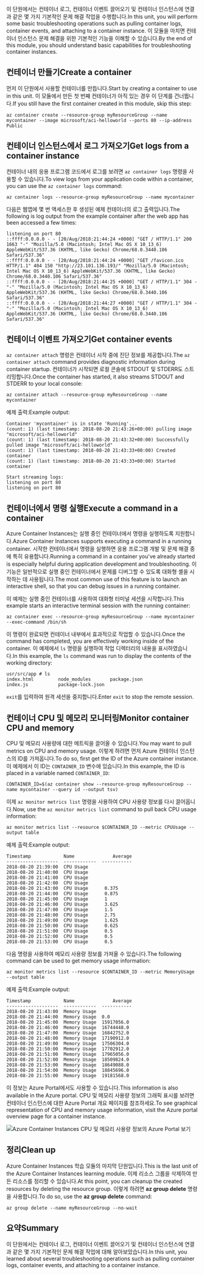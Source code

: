 <span data-ttu-id="bdf5f-101">이 단원에서는 컨테이너 로그, 컨테이너 이벤트 끌어오기 및 컨테이너 인스턴스에 연결과 같은 몇 가지 기본적인 문제 해결 작업을 수행합니다.</span><span class="sxs-lookup"><span data-stu-id="bdf5f-101">In this unit, you will perform some basic troubleshooting operations such as pulling container logs, container events, and attaching to a container instance.</span></span> <span data-ttu-id="bdf5f-102">이 모듈을 마치면 컨테이너 인스턴스 문제 해결을 위한 기본적인 기능을 이해할 수 있습니다.</span><span class="sxs-lookup"><span data-stu-id="bdf5f-102">By the end of this module, you should understand basic capabilities for troubleshooting container instances.</span></span>

## <a name="create-a-container"></a><span data-ttu-id="bdf5f-103">컨테이너 만들기</span><span class="sxs-lookup"><span data-stu-id="bdf5f-103">Create a container</span></span>

<span data-ttu-id="bdf5f-104">먼저 이 단원에서 사용할 컨테이너를 만듭니다.</span><span class="sxs-lookup"><span data-stu-id="bdf5f-104">Start by creating a container to use in this unit.</span></span> <span data-ttu-id="bdf5f-105">이 모듈에서 만든 첫 번째 컨테이너가 아직 있는 경우 이 단계를 건너뜁니다.</span><span class="sxs-lookup"><span data-stu-id="bdf5f-105">If you still have the first container created in this module, skip this step:</span></span>

```azurecli
az container create --resource-group myResourceGroup --name mycontainer --image microsoft/aci-helloworld --ports 80 --ip-address Public
```

## <a name="get-logs-from-a-container-instance"></a><span data-ttu-id="bdf5f-106">컨테이너 인스턴스에서 로그 가져오기</span><span class="sxs-lookup"><span data-stu-id="bdf5f-106">Get logs from a container instance</span></span>

<span data-ttu-id="bdf5f-107">컨테이너 내의 응용 프로그램 코드에서 로그를 보려면 `az container logs` 명령을 사용할 수 있습니다.</span><span class="sxs-lookup"><span data-stu-id="bdf5f-107">To view logs from your application code within a container, you can use the `az container logs` command:</span></span>

```azazurecli
az container logs --resource-group myResourceGroup --name mycontainer
```

<span data-ttu-id="bdf5f-108">다음은 웹앱에 몇 번 액세스한 후 생성된 예제 컨테이너의 로그 출력입니다.</span><span class="sxs-lookup"><span data-stu-id="bdf5f-108">The following is log output from the example container after the web app has been accessed a few times:</span></span>

```output
listening on port 80
::ffff:0.0.0.0 - - [20/Aug/2018:21:44:24 +0000] "GET / HTTP/1.1" 200 1663 "-" "Mozilla/5.0 (Macintosh; Intel Mac OS X 10_13_6) AppleWebKit/537.36 (KHTML, like Gecko) Chrome/68.0.3440.106 Safari/537.36"
::ffff:0.0.0.0 - - [20/Aug/2018:21:44:24 +0000] "GET /favicon.ico HTTP/1.1" 404 150 "http://23.101.136.193/" "Mozilla/5.0 (Macintosh; Intel Mac OS X 10_13_6) AppleWebKit/537.36 (KHTML, like Gecko) Chrome/68.0.3440.106 Safari/537.36"
::ffff:0.0.0.0 - - [20/Aug/2018:21:44:25 +0000] "GET / HTTP/1.1" 304 - "-" "Mozilla/5.0 (Macintosh; Intel Mac OS X 10_13_6) AppleWebKit/537.36 (KHTML, like Gecko) Chrome/68.0.3440.106 Safari/537.36"
::ffff:0.0.0.0 - - [20/Aug/2018:21:44:27 +0000] "GET / HTTP/1.1" 304 - "-" "Mozilla/5.0 (Macintosh; Intel Mac OS X 10_13_6) AppleWebKit/537.36 (KHTML, like Gecko) Chrome/68.0.3440.106 Safari/537.36"
```

## <a name="get-container-events"></a><span data-ttu-id="bdf5f-109">컨테이너 이벤트 가져오기</span><span class="sxs-lookup"><span data-stu-id="bdf5f-109">Get container events</span></span>

<span data-ttu-id="bdf5f-110">`az container attach` 명령은 컨테이너 시작 중에 진단 정보를 제공합니다.</span><span class="sxs-lookup"><span data-stu-id="bdf5f-110">The `az container attach` command provides diagnostic information during container startup.</span></span> <span data-ttu-id="bdf5f-111">컨테이너가 시작되면 로컬 콘솔에 STDOUT 및 STDERR도 스트리밍합니다.</span><span class="sxs-lookup"><span data-stu-id="bdf5f-111">Once the container has started, it also streams STDOUT and STDERR to your local console:</span></span>

```azazurecli
az container attach --resource-group myResourceGroup --name mycontainer
```

<span data-ttu-id="bdf5f-112">예제 출력:</span><span class="sxs-lookup"><span data-stu-id="bdf5f-112">Example output:</span></span>


```output
Container 'mycontainer' is in state 'Running'...
(count: 1) (last timestamp: 2018-08-20 21:43:26+00:00) pulling image "microsoft/aci-helloworld"
(count: 1) (last timestamp: 2018-08-20 21:43:32+00:00) Successfully pulled image "microsoft/aci-helloworld"
(count: 1) (last timestamp: 2018-08-20 21:43:33+00:00) Created container
(count: 1) (last timestamp: 2018-08-20 21:43:33+00:00) Started container

Start streaming logs:
listening on port 80
listening on port 80
```

## <a name="execute-a-command-in-a-container"></a><span data-ttu-id="bdf5f-113">컨테이너에서 명령 실행</span><span class="sxs-lookup"><span data-stu-id="bdf5f-113">Execute a command in a container</span></span>

<span data-ttu-id="bdf5f-114">Azure Container Instances는 실행 중인 컨테이너에서 명령을 실행하도록 지원합니다.</span><span class="sxs-lookup"><span data-stu-id="bdf5f-114">Azure Container Instances supports executing a command in a running container.</span></span> <span data-ttu-id="bdf5f-115">시작한 컨테이너에서 명령을 실행하면 응용 프로그램 개발 및 문제 해결 중에 특히 유용합니다.</span><span class="sxs-lookup"><span data-stu-id="bdf5f-115">Running a command in a container you've already started is especially helpful during application development and troubleshooting.</span></span> <span data-ttu-id="bdf5f-116">이 기능은 일반적으로 실행 중인 컨테이너에서 문제를 디버그할 수 있도록 대화형 셸을 시작하는 데 사용됩니다.</span><span class="sxs-lookup"><span data-stu-id="bdf5f-116">The most common use of this feature is to launch an interactive shell, so that you can debug issues in a running container.</span></span>

<span data-ttu-id="bdf5f-117">이 예제는 실행 중인 컨테이너를 사용하여 대화형 터미널 세션을 시작합니다.</span><span class="sxs-lookup"><span data-stu-id="bdf5f-117">This example starts an interactive terminal session with the running container:</span></span>

```azurecli
az container exec --resource-group myResourceGroup --name mycontainer --exec-command /bin/sh
```

<span data-ttu-id="bdf5f-118">이 명령이 완료되면 컨테이너 내부에서 효과적으로 작업할 수 있습니다.</span><span class="sxs-lookup"><span data-stu-id="bdf5f-118">Once the command has completed, you are effectively working inside of the container.</span></span> <span data-ttu-id="bdf5f-119">이 예제에서 `ls` 명령을 실행하여 작업 디렉터리의 내용을 표시하였습니다.</span><span class="sxs-lookup"><span data-stu-id="bdf5f-119">In this example, the `ls` command was run to display the contents of the working directory:</span></span>

```output
usr/src/app # ls
index.html         node_modules       package.json
index.js           package-lock.json
```

<span data-ttu-id="bdf5f-120">`exit`를 입력하여 원격 세션을 중지합니다.</span><span class="sxs-lookup"><span data-stu-id="bdf5f-120">Enter `exit` to stop the remote session.</span></span>

## <a name="monitor-container-cpu-and-memory"></a><span data-ttu-id="bdf5f-121">컨테이너 CPU 및 메모리 모니터링</span><span class="sxs-lookup"><span data-stu-id="bdf5f-121">Monitor container CPU and memory</span></span>

<span data-ttu-id="bdf5f-122">CPU 및 메모리 사용량에 대한 메트릭을 끌어올 수 있습니다.</span><span class="sxs-lookup"><span data-stu-id="bdf5f-122">You may want to pull metrics on CPU and memory usage.</span></span> <span data-ttu-id="bdf5f-123">이렇게 하려면 먼저 Azure 컨테이너 인스턴스의 ID를 가져옵니다.</span><span class="sxs-lookup"><span data-stu-id="bdf5f-123">To do so, first get the ID of the Azure container instance.</span></span> <span data-ttu-id="bdf5f-124">이 예제에서 이 ID는 `CONTAINER_ID` 변수에 있습니다.</span><span class="sxs-lookup"><span data-stu-id="bdf5f-124">In this example, the ID is placed in a variable named `CONTAINER_ID`:</span></span>

```azurecli
CONTAINER_ID=$(az container show --resource-group myResourceGroup --name mycontainer --query id --output tsv)
```

<span data-ttu-id="bdf5f-125">이제 `az monitor metrics list` 명령을 사용하여 CPU 사용량 정보를 다시 끌어옵니다.</span><span class="sxs-lookup"><span data-stu-id="bdf5f-125">Now, use the `az monitor metrics list` command to pull back CPU usage information:</span></span>

```azurecli
az monitor metrics list --resource $CONTAINER_ID --metric CPUUsage --output table
```

<span data-ttu-id="bdf5f-126">예제 출력:</span><span class="sxs-lookup"><span data-stu-id="bdf5f-126">Example output:</span></span>

```output
Timestamp            Name              Average
-------------------  ------------  -----------
2018-08-20 21:39:00  CPU Usage
2018-08-20 21:40:00  CPU Usage
2018-08-20 21:41:00  CPU Usage
2018-08-20 21:42:00  CPU Usage
2018-08-20 21:43:00  CPU Usage      0.375
2018-08-20 21:44:00  CPU Usage      0.875
2018-08-20 21:45:00  CPU Usage      1
2018-08-20 21:46:00  CPU Usage      3.625
2018-08-20 21:47:00  CPU Usage      1.5
2018-08-20 21:48:00  CPU Usage      2.75
2018-08-20 21:49:00  CPU Usage      1.625
2018-08-20 21:50:00  CPU Usage      0.625
2018-08-20 21:51:00  CPU Usage      0.5
2018-08-20 21:52:00  CPU Usage      0.5
2018-08-20 21:53:00  CPU Usage      0.5
```

<span data-ttu-id="bdf5f-127">다음 명령을 사용하여 메모리 사용량 정보를 가져올 수 있습니다.</span><span class="sxs-lookup"><span data-stu-id="bdf5f-127">The following command can be used to get memory usage information:</span></span>

```azurecli
az monitor metrics list --resource $CONTAINER_ID --metric MemoryUsage --output table
```

<span data-ttu-id="bdf5f-128">예제 출력:</span><span class="sxs-lookup"><span data-stu-id="bdf5f-128">Example output:</span></span>

```output
Timestamp            Name              Average
-------------------  ------------  -----------
2018-08-20 21:43:00  Memory Usage
2018-08-20 21:44:00  Memory Usage  0.0
2018-08-20 21:45:00  Memory Usage  15917056.0
2018-08-20 21:46:00  Memory Usage  16744448.0
2018-08-20 21:47:00  Memory Usage  16842752.0
2018-08-20 21:48:00  Memory Usage  17190912.0
2018-08-20 21:49:00  Memory Usage  17506304.0
2018-08-20 21:50:00  Memory Usage  17702912.0
2018-08-20 21:51:00  Memory Usage  17965056.0
2018-08-20 21:52:00  Memory Usage  18509824.0
2018-08-20 21:53:00  Memory Usage  18649088.0
2018-08-20 21:54:00  Memory Usage  18845696.0
2018-08-20 21:55:00  Memory Usage  19181568.0
```

<span data-ttu-id="bdf5f-129">이 정보는 Azure Portal에서도 사용할 수 있습니다.</span><span class="sxs-lookup"><span data-stu-id="bdf5f-129">This information is also available in the Azure portal.</span></span> <span data-ttu-id="bdf5f-130">CPU 및 메모리 사용량 정보의 그래픽 표시를 보려면 컨테이너 인스턴스에 대한 Azure Portal 개요 페이지를 참조하세요.</span><span class="sxs-lookup"><span data-stu-id="bdf5f-130">To see graphical representation of CPU and memory usage information, visit the Azure portal overview page for a container instance.</span></span>

![Azure Container Instances CPU 및 메모리 사용량 정보의 Azure Portal 보기](../media-draft/cpu-memory.png)

## <a name="clean-up"></a><span data-ttu-id="bdf5f-132">정리</span><span class="sxs-lookup"><span data-stu-id="bdf5f-132">Clean up</span></span>
<!---TODO: Update for sandbox?--->

<span data-ttu-id="bdf5f-133">Azure Container Instances 학습 모듈의 마지막 단원입니다.</span><span class="sxs-lookup"><span data-stu-id="bdf5f-133">This is the last unit of the Azure Container Instances learning module.</span></span> <span data-ttu-id="bdf5f-134">이제 리소스 그룹을 삭제하여 만든 리소스를 정리할 수 있습니다.</span><span class="sxs-lookup"><span data-stu-id="bdf5f-134">At this point, you can cleanup the created resources by deleting the resource group.</span></span> <span data-ttu-id="bdf5f-135">이렇게 하려면 **az group delete** 명령을 사용합니다.</span><span class="sxs-lookup"><span data-stu-id="bdf5f-135">To do so, use the **az group delete** command:</span></span>

```azurecli
az group delete --name myResourceGroup --no-wait
```

## <a name="summary"></a><span data-ttu-id="bdf5f-136">요약</span><span class="sxs-lookup"><span data-stu-id="bdf5f-136">Summary</span></span>

<span data-ttu-id="bdf5f-137">이 단원에서는 컨테이너 로그, 컨테이너 이벤트 끌어오기 및 컨테이너 인스턴스에 연결과 같은 몇 가지 기본적인 문제 해결 작업에 대해 알아보았습니다.</span><span class="sxs-lookup"><span data-stu-id="bdf5f-137">In this unit, you learned about several troubleshooting operations such as pulling container logs, container events, and attaching to a container instance.</span></span>
